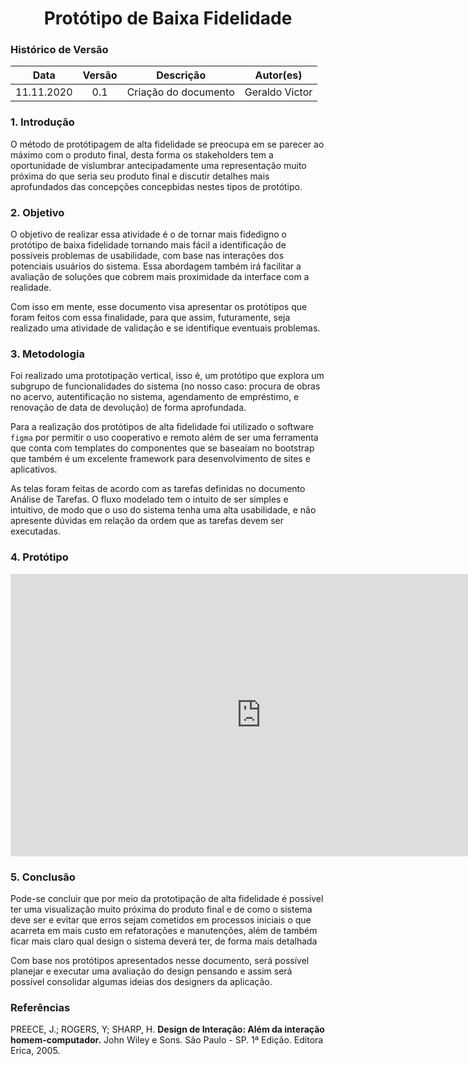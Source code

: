 # <center>Protótipo de Baixa Fidelidade

### Histórico de Versão

|    Data    | Versão |       Descrição                |             Autor(es)              |
| :--------: | :----: | :----------------------------: | :--------------------------------: |
| 11.11.2020 |  0.1   |  Criação do documento          | Geraldo Victor |
### 1. Introdução

O método de protótipagem de alta fidelidade se preocupa em se parecer ao máximo com o produto final, desta forma os stakeholders tem a oportunidade de vislumbrar antecipadamente uma representação muito próxima do que seria seu produto final e discutir detalhes mais aprofundados das concepções concepbidas nestes tipos de protótipo.

### 2. Objetivo

O objetivo de realizar essa atividade é o de tornar mais fidedigno o protótipo de baixa fidelidade tornando mais fácil a identificação de possíveis problemas de usabilidade, com base nas interações dos potenciais usuários do sistema. Essa abordagem também irá facilitar a avaliação de soluções que cobrem mais proximidade da interface com a realidade.

Com isso em mente, esse documento visa apresentar os protótipos que foram feitos com essa finalidade, para que assim, futuramente, seja realizado uma atividade de validação e se identifique eventuais problemas.

### 3. Metodologia

Foi realizado uma prototipação vertical, isso é, um protótipo que explora um subgrupo de funcionalidades do sistema (no nosso caso: procura de obras no acervo, autentificação no sistema, agendamento de empréstimo, e renovação de data de devolução) de forma aprofundada.

Para a realização dos protótipos de alta fidelidade foi utilizado o software `figma` por permitir o uso cooperativo e remoto além de ser uma ferramenta que conta com templates do componentes que se baseaiam no bootstrap que também é um excelente framework para desenvolvimento de sites e aplicativos.

As telas foram feitas de acordo com as tarefas definidas no documento Análise de Tarefas. O fluxo modelado tem o intuito de ser simples e intuitivo, de modo que o uso do sistema tenha uma alta usabilidade, e não apresente dúvidas em relação da ordem que as tarefas devem ser executadas.

### 4. Protótipo

<iframe style="border: 1px solid rgba(0, 0, 0, 0.1);" width="800" height="450" src="https://www.figma.com/embed?embed_host=share&url=https%3A%2F%2Fwww.figma.com%2Fproto%2F0hVevOnfjDIUthH4UPbeCN%2FIHC-Proto-Alta-Fidelidade%3Fnode-id%3D54%253A259%26scaling%3Dcontain" allowfullscreen></iframe>

### 5. Conclusão

Pode-se concluir que por meio da prototipação de alta fidelidade é possível ter uma visualização muito próxima do produto final e de como o sistema deve ser e evitar que erros sejam cometidos em processos iniciais o que acarreta em mais custo em refatorações e manutenções, além de também ficar mais claro qual design o sistema deverá ter, de forma mais detalhada

Com base nos protótipos apresentados nesse documento, será possível planejar e executar uma avaliação do design pensando e assim será possível consolidar algumas ideias dos designers da aplicação.

### Referências

PREECE, J.; ROGERS, Y; SHARP, H. **Design de Interação: Além da interação homem-computador.** John Wiley e Sons. São Paulo - SP. 1ª Edição. Editora Erica, 2005.
